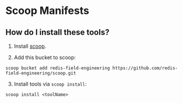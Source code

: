 # Scoop Manifests

## How do I install these tools?

1. Install [scoop](https://github.com/ScoopInstaller/Install).

2. Add this bucket to scoop:

```
scoop bucket add redis-field-engineering https://github.com/redis-field-engineering/scoop.git
```

3. Install tools via `scoop install`:

```
scoop install <toolName>
```

